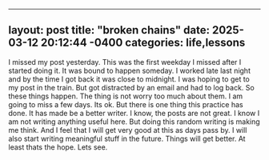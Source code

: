 
---
layout: post
title:  "broken chains"
date:   2025-03-12 20:12:44 -0400
categories:  life,lessons
---
I missed my post yesterday. This was the first weekday I missed after I started doing it. It was bound to happen someday. I worked late last night and by the time I got back it was close to midnight. I was hoping to get to my post in the train. But got distracted by an email and had to log back. So these things happen. The thing is not worry too much about them. I am going to miss a few days. Its ok. 
But there is one thing this practice has done. It has made be a better writer. I know, the posts are not great. I know I am not writing anything useful here. But doing this random writing is making me think. And I feel that I will get very good at this as days pass by. I will also start writing meaningful stuff in the future. Things will get better. At least thats the hope. Lets see.


